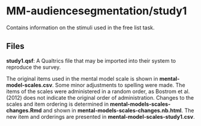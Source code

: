 # MM-audiencesegmentation/study1

Contains information on the stimuli used in the free list task.

## Files

**study1.qsf**: A Qualtrics file that may be imported into their system to reproduce the survey.

The original items used in the mental model scale is shown in **mental-model-scales.csv**. Some minor adjustments to spelling were made. The items of the scales were administered in a random order, as Bostrom et al. (2012) does not indicate the original order of administration. Changes to the scales and item ordering is determined in **mental-models-scales-changes.Rmd** and shown in **mental-models-scales-changes.nb.html**. The new item and orderings are presented in **mental-model-scales-study1.csv**.
